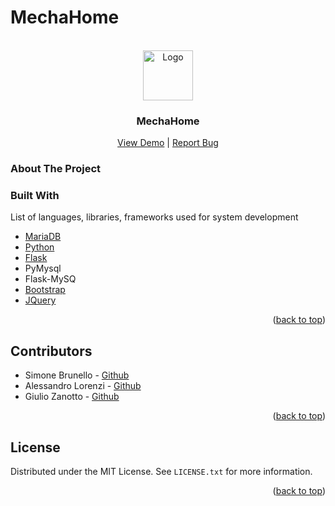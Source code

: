 # MechaHome


<!-- PROJECT LOGO -->
<br />
<div align="center">
  <a href="https://github.com/simone36050/Documento5">
    <img src="https://static.thenounproject.com/png/2508990-200.png" alt="Logo" width="80" height="80">
  </a>

  <h3 align="center">MechaHome</h3>

  <p align="center">
    <a href="https://mechahome.simone36050.it/room/2">View Demo</a> |
    <a href="https://github.com/simone36050/Documento5/issues">Report Bug</a>
  </p>
</div>

### About The Project



### Built With

List of languages, libraries, frameworks used for system development
* [MariaDB](https://mariadb.org)
* [Python](https://python.org)
* [Flask](https://flask.palletsprojects.com/)
* PyMysql
* Flask-MySQ
* [Bootstrap](https://getbootstrap.com)
* [JQuery](https://jquery.com)



<p align="right">(<a href="#top">back to top</a>)</p>

## Contributors

* Simone Brunello - [Github](https://github.com/simone36050)
* Alessandro Lorenzi - [Github](https://github.com/aalleeee)
* Giulio Zanotto - [Github](https://github.com/idkguys)


<p align="right">(<a href="#top">back to top</a>)</p>

## License
Distributed under the MIT License. See `LICENSE.txt` for more information.

<p align="right">(<a href="#top">back to top</a>)</p>
